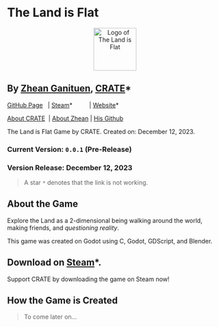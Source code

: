 # The Land is Flat



<div style="text-align: center;">
  <img src="..\The-Land-is-Flat\icon.svg" alt="Logo of The Land is Flat" width="100" height="auto">
</div>

## By [Zhean Ganituen](github.com/Z1aaan), [CRATE]()*

[GitHub Page](https://github.com/Z1aaan/The-Land-is-Flat) &nbsp; | [Steam]()* &nbsp;&nbsp;&nbsp;&nbsp;&nbsp;&nbsp;&nbsp;&nbsp;&nbsp;| [Website]()* 

[About CRATE]() &nbsp;| [About Zhean](https://z1aaan.github.io/Z1aaan/) | [His Github](https://github.com/Z1aaan)


The Land is Flat Game by CRATE. Created on: December 12, 2023.
### Current Version: `0.0.1` (Pre-Release)
### Version Release: December 12, 2023

> A star `*` denotes that the link is not working.

## About the Game
Explore the Land as a 2-dimensional being walking around the world, making friends, and *questioning reality*.

This game was created on Godot using C, Godot, GDScript, and Blender.

## Download on [Steam]()*.
Support CRATE by downloading the game on Steam now!

## How the Game is Created
> To come later on...
